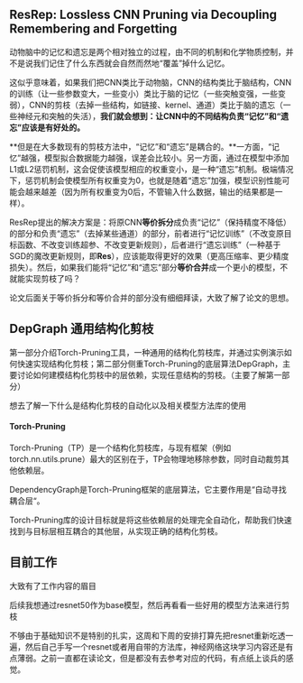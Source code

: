 ##  ResRep: Lossless CNN Pruning via Decoupling Remembering and Forgetting

动物脑中的记忆和遗忘是两个相对独立的过程，由不同的机制和化学物质控制，并不是说我们记住了什么东西就会自然而然地“覆盖”掉什么记忆。



这似乎意味着，如果我们把CNN类比于动物脑，CNN的结构类比于脑结构，CNN的训练（让一些参数变大，一些变小）类比于脑的记忆（一些突触变强，一些变弱），CNN的剪枝（去掉一些结构，如链接、kernel、通道）类比于脑的遗忘（一些神经元和突触的失活），**我们就会想到：让CNN中的不同结构负责“记忆”和“遗忘”应该是有好处的。**



**但是在大多数现有的剪枝方法中，“记忆”和“遗忘”是耦合的。**一方面，“记忆”越强，模型拟合数据能力越强，误差会比较小。另一方面，通过在模型中添加L1或L2惩罚机制，这会促使该模型相应的权重变小，是一种“遗忘”机制。极端情况下，惩罚机制会使模型所有权重变为0，也就是随着“遗忘”加强，模型识别性能可能会越来越差（因为所有权重变为0后，不管输入什么数据，输出的结果都是一样）。



ResRep提出的解决方案是：将原CNN**等价拆分**成负责“记忆”（保持精度不降低）的部分和负责“遗忘”（去掉某些通道）的部分，前者进行“记忆训练”（不改变原目标函数、不改变训练超参、不改变更新规则），后者进行“遗忘训练”（一种基于SGD的魔改更新规则，即**Res**），应该能取得更好的效果（更高压缩率、更少精度损失）。然后，如果我们能将“记忆”和“遗忘”部分**等价合并**成一个更小的模型，不就能实现剪枝了吗？

论文后面关于等价拆分和等价合并的部分没有细细拜读，大致了解了论文的思想。



## DepGraph 通用结构化剪枝

第一部分介绍Torch-Pruning工具，一种通用的结构化剪枝库，并通过实例演示如何快速实现结构化剪枝；第二部分侧重Torch-Pruning的底层算法DepGraph，主要讨论如何建模结构化剪枝中的层依赖，实现任意结构的剪枝。（主要了解第一部分）

想去了解一下什么是结构化剪枝的自动化以及相关模型方法库的使用

####  Torch-Pruning

Torch-Pruning（TP）是一个结构化剪枝库，与现有框架（例如torch.nn.utils.prune）最大的区别在于，TP会物理地移除参数，同时自动裁剪其他依赖层。

DependencyGraph是Torch-Pruning框架的底层算法，它主要作用是“自动寻找耦合层“。

Torch-Pruning库的设计目标就是将这些依赖层的处理完全自动化，帮助我们快速找到与目标层相互耦合的其他层，从实现正确的结构化剪枝。



##  目前工作

大致有了工作内容的眉目

后续我想通过resnet50作为base模型，然后再看看一些好用的模型方法来进行剪枝

不够由于基础知识不是特别的扎实，这周和下周的安排打算先把resnet重新吃透一遍，然后自己手写一个resnet或者用自带的方法库，神经网络这块学习内容还是有点薄弱。之前一直都在读论文，但是都没有去参考对应的代码，有点纸上谈兵的感觉。



